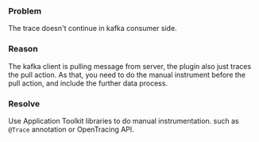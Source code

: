 ### Problem 
The trace doesn't continue in kafka consumer side.

### Reason
The kafka client is pulling message from server, the plugin also just traces the pull action. As that, you need to do the manual instrument before the pull action, and include the further data process.

### Resolve
Use Application Toolkit libraries to do manual instrumentation. such as `@Trace` annotation or OpenTracing API.
